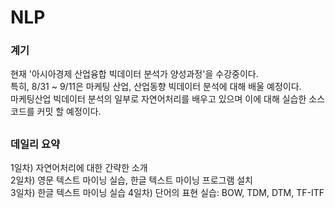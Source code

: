 # NLP
### 계기

 현재 '아시아경제 산업융합 빅데이터 분석가 양성과정'을 수강중이다.\
 특히, 8/31 ~ 9/11은 마케팅 산업, 산업동향 빅데이터 분석에 대해 배울 예정이다.\
 마케팅산업 빅데이터 분석의 일부로 자연어처리를 배우고 있으며 이에 대해 실습한 소스 코드를 커밋 할 예정이다.
 
##
### 데일리 요약

1일차) 자연어처리에 대한 간략한 소개 \
2일차) 영문 텍스트 마이닝 실습, 한글 텍스트 마이닝 프로그램 설치 \
3일차) 한글 텍스트 마이닝 실습
4일차) 단어의 표현 실습: BOW, TDM, DTM, TF-ITF
